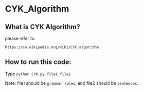 # CYK_Algorithm

## What is CYK Algorithm?
please refer to:

`https://en.wikipedia.org/wiki/CYK_algorithm`

## How to run this code:
Type `python CYK.py file1 file2`

Note: file1 should be `grammar rules`, and file2 should be `sentences`.